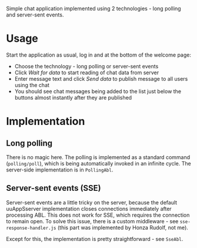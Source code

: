 Simple chat application implemented using 2 technologies - long polling and server-sent events.

# Usage
Start the application as usual, log in and at the bottom of the welcome page:
* Choose the technology - long polling or server-sent events
* Click _Wait for data_ to start reading of chat data from server
* Enter message text and click _Send data_ to publish message to all users using the chat
* You should see chat messages being added to the list just below the buttons almost instantly after they are published

# Implementation
## Long polling
There is no magic here. The polling is implemented as a standard command (`polling/poll`), which is
being automatically invoked in an infinite cycle. The server-side implementation is in `PollingAbl`.

## Server-sent events (SSE)
Server-sent events are a little tricky on the server, because the default uuAppSserver implementation
closes connections immediately after processing ABL. This does not work for SSE, which requires
the connection to remain open. To solve this issue, there is a custom middleware - see `sse-response-handler.js`
(this part was implemented by Honza Rudolf, not me). 

Except for this, the implementation is pretty straightforward - see `SseAbl`.

